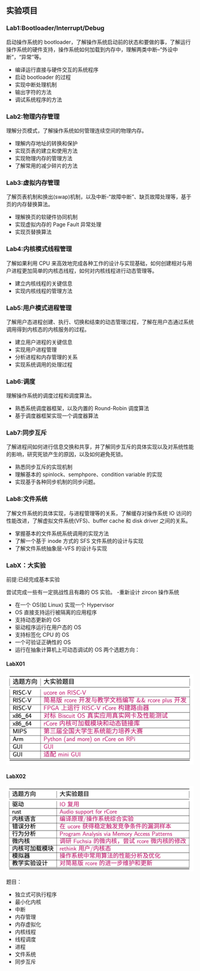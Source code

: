 ## 实验项目

### Lab1:Bootloader/Interrupt/Debug
启动操作系统的 bootloader，了解操作系统启动前的状态和要做的事，了解运行操作系统的硬件支持，操作系统如何加载到内存中，理解两类中断–“外设中断”，“异常”等。
- 编译运行直接与硬件交互的系统程序 
- 启动 bootloader 的过程
- 实现中断处理机制
- 输出字符的方法
- 调试系统程序的方法

### Lab2:物理内存管理
理解分页模式，了解操作系统如何管理连续空间的物理内存。
- 理解内存地址的转换和保护
- 实现页表的建立和使用方法
- 实现物理内存的管理方法
- 了解常用的减少碎片的方法

### Lab3:虚拟内存管理
了解页表机制和换出(swap)机制，以及中断-“故障中断”、缺页故障处理等，基于页的内存替换算法。
- 理解换页的软硬件协同机制
- 实现虚拟内存的 Page Fault 异常处理
- 实现页替换算法


### Lab4:内核模式线程管理
了解如果利用 CPU 来高效地完成各种工作的设计与实现基础，如何创建相对与用户进程更加简单的内核态线程，如何对内核线程进行动态管理等。
- 建立内核线程的关键信息
- 实现内核线程的管理方法

### Lab5:用户模式进程管理
了解用户态进程创建、执行、切换和结束的动态管理过程，了解在用户态通过系统调用得到内核态的内核服务的过程。
- 建立用户进程的关键信息
- 实现用户进程管理
- 分析进程和内存管理的关系
- 实现系统调用的处理过程

### Lab6:调度
理解操作系统的调度过程和调度算法。
- 熟悉系统调度器框架，以及内置的 Round-Robin 调度算法
- 基于调度器框架实现一个调度器算法

### Lab7:同步互斥
了解进程间如何进行信息交换和共享，并了解同步互斥的具体实现以及对系统性能的影响，研究死锁产生的原因，以及如何避免死锁。
- 熟悉同步互斥的实现机制
- 理解基本的 spinlock、semphpore、condition variable 的实现
- 实现基于各种同步机制的同步问题。

### Lab8:文件系统
了解文件系统的具体实现，与进程管理等的关系，了解缓存对操作系统 IO 访问的性能改进，了解虚拟文件系统(VFS)、buffer cache 和 disk driver 之间的关系。
- 掌握基本的文件系统系统调用的实现方法
- 了解一个基于 inode 方式的 SFS 文件系统的设计与实现
- 了解文件系统抽象层-VFS 的设计与实现

### LabX：大实验
前提:已经完成基本实验

尝试完成一些有一定挑战性且有趣的 OS 实验。
-重新设计 zircon 操作系统
- 在一个 OS(如 Linux) 实现一个 Hypervisor 
- OS 直接支持运行被隔离的应用程序
- 支持动态更新的 OS 
- 驱动程序运行在用户态的 OS 
- 支持标签化 CPU 的 OS 
- 一个可验证正确性的 OS 
- 运行在抽象计算机上可动态调试的 OS
两个选题方向：
#### LabX01
![](./img/LabX01.png)

#### LabX02
![](./img/LabX02.png)

题目：
- 独立式可执行程序
- 最小化内核
- 中断
- 内存管理
- 内存虚拟化
- 内核线程
- 线程调度
- 进程
- 文件系统
- 同步互斥
